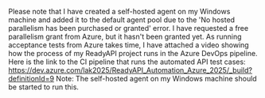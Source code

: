 Please note that I have created a self-hosted agent on my Windows machine and added it to the default agent pool due to the 'No hosted parallelism has been purchased or granted' error. I have requested a free parallelism grant from Azure, but it hasn't been granted yet. As running acceptance tests from Azure takes time, I have attached a video showing how the process of my ReadyAPI project runs in the Azure DevOps pipeline.
Here is the link to the CI pipeline that runs the automated API test cases: https://dev.azure.com/lak2025/ReadyAPI_Automation_Azure_2025/_build?definitionId=9
Note: The self-hosted agent on my Windows machine should be started to run this.
